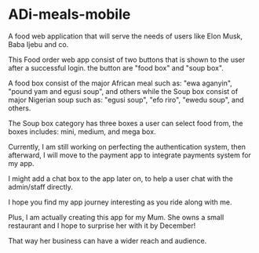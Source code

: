 # ADi-meals-mobile
A food web application that will serve the needs of users like Elon Musk, Baba Ijebu and co.

This Food order web app consist of two buttons that is shown to the user after a successful login. the button are "food box" and "soup box".

A food box consist of the major African meal such as: "ewa aganyin", "pound yam and egusi soup", and others while the Soup box consist of major Nigerian soup such as: "egusi soup", "efo riro", "ewedu soup", and others.

The Soup box category has three boxes a user can select food from, the boxes includes: mini, medium, and mega box.

Currently, I am still working on perfecting the authentication system, then afterward, I will move to the payment app to integrate payments system for my app.

I might add a chat box to the app later on, to help a user chat with the admin/staff directly.

I hope you find my app journey interesting as you ride along with me.

Plus, I am actually creating this app for my Mum. She owns a small restaurant and I hope to surprise her with it by December!

That way her business can have a wider reach and audience.
